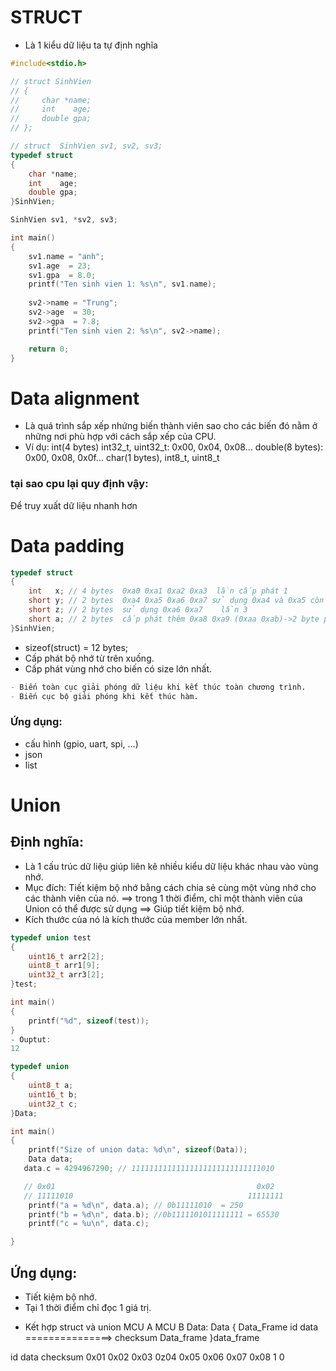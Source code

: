 # STRUCT
- Là 1 kiểu dữ liệu ta tự định nghĩa
```c
#include<stdio.h>

// struct SinhVien
// {
//     char *name;
//     int    age;
//     double gpa;
// };

// struct  SinhVien sv1, sv2, sv3;
typedef struct 
{
    char *name;
    int    age;
    double gpa;
}SinhVien;

SinhVien sv1, *sv2, sv3;

int main()
{
    sv1.name = "anh";
    sv1.age  = 23;
    sv1.gpa  = 8.0;
    printf("Ten sinh vien 1: %s\n", sv1.name);
    
    sv2->name = "Trung";
    sv2->age  = 30;
    sv2->gpa  = 7.8;
    printf("Ten sinh vien 2: %s\n", sv2->name);

    return 0;
}
```

# Data alignment
- Là quá trình sắp xếp nhứng biến thành viên sao cho các biến đó nằm ở những nơi phù hợp với cách sắp xếp của CPU.
- Ví dụ:
int(4 bytes) int32_t, uint32_t: 0x00, 0x04, 0x08...
double(8 bytes): 0x00, 0x08, 0x0f...
char(1 bytes), int8_t, uint8_t

### tại sao cpu lại quy định vậy:
Để truy xuất dữ liệu nhanh hơn

# Data padding
```c
typedef struct 
{
    int   x; // 4 bytes  0xa0 0xa1 0xa2 0xa3  lần cấp phát 1
    short y; // 2 bytes  0xa4 0xa5 0xa6 0xa7 sử dụng 0xa4 và 0xa5 còn 0xa6 0xa7    lần cấp phát 2
    short z; // 2 bytes  sử dụng 0xa6 0xa7    lần 3
    short a; // 2 bytes  cấp phát thêm 0xa8 0xa9 (0xaa 0xab)->2 byte padding: là những ô địa chỉ trống, không có dữ liệu.    lần 4
}SinhVien;
```
- sizeof(struct) = 12 bytes;
- Cấp phát bộ nhớ từ trên xuống.
- Cấp phát vùng nhớ cho biến có size lớn nhất.

```markdown
- Biến toàn cục giải phóng dữ liệu khi kết thúc toàn chương trình.
- Biến cục bộ giải phóng khi kết thúc hàm.
```

### Ứng dụng:
- cấu hình (gpio, uart, spi, ...)
- json
- list


# Union

## Định nghĩa:
- Là 1 cấu trúc dữ liệu giúp liên kê nhiều kiểu dữ liệu khác nhau vào vùng nhớ.
- Mục đích: Tiết kiệm bộ nhớ bằng cách chia sẻ cùng một vùng nhớ cho các thành viên của nó. ==> trong 1 thời điểm, chỉ một thành viên của Union có thể được sử dụng ==> Giúp tiết kiệm bộ nhớ.
- Kích thước của nó là kích thước của member lớn nhất.

```c
typedef union test
{
    uint16_t arr2[2];
    uint8_t arr1[9];
    uint32_t arr3[2];
}test;

int main()
{
    printf("%d", sizeof(test));
}
- Ouptut:
12
```
```c
typedef union 
{
    uint8_t a;
    uint16_t b;
    uint32_t c;
}Data;

int main()
{
    printf("Size of union data: %d\n", sizeof(Data));
    Data data;
   data.c = 4294967290; // 11111111111111111111111111111010

   // 0x01                                             0x02
   // 11111010                                       11111111 
    printf("a = %d\n", data.a); // 0b11111010  = 250
    printf("b = %d\n", data.b); //0b1111101011111111 = 65530
    printf("c = %u\n", data.c);

}
```
## Ứng dụng:
- Tiết kiệm bộ nhớ.
- Tại 1 thời điểm chỉ đọc 1 giá trị.

* Kết hợp struct và union
MCU A                                              MCU B
Data:                                              Data
{                                                Data_Frame
    id
    data                ===============>
    checksum             Data_frame
}data_frame

id           data                   checksum
0x01 0x02   0x03 0z04 0x05 0x06    0x07 0x08 
1    0